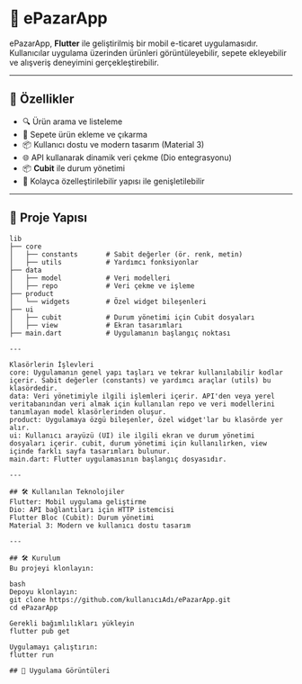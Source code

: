 # 📱 ePazarApp  

ePazarApp, **Flutter** ile geliştirilmiş bir mobil e-ticaret uygulamasıdır. Kullanıcılar uygulama üzerinden ürünleri görüntüleyebilir, sepete ekleyebilir ve alışveriş deneyimini gerçekleştirebilir.  

---

## 🚀 Özellikler

- 🔍 Ürün arama ve listeleme  
- 🛒 Sepete ürün ekleme ve çıkarma  
- 📦 Kullanıcı dostu ve modern tasarım (Material 3)  
- 🌐 API kullanarak dinamik veri çekme (Dio entegrasyonu)  
- 📦 **Cubit** ile durum yönetimi  
- 🌟 Kolayca özelleştirilebilir yapısı ile genişletilebilir  

---

## 📂 Proje Yapısı

```plaintext
lib
├── core
│   ├── constants       # Sabit değerler (ör. renk, metin)
│   ├── utils           # Yardımcı fonksiyonlar
├── data
│   ├── model           # Veri modelleri
│   ├── repo            # Veri çekme ve işleme
├── product
│   └── widgets         # Özel widget bileşenleri
├── ui
│   ├── cubit           # Durum yönetimi için Cubit dosyaları
│   ├── view            # Ekran tasarımları
├── main.dart           # Uygulamanın başlangıç noktası

---

Klasörlerin İşlevleri
core: Uygulamanın genel yapı taşları ve tekrar kullanılabilir kodlar içerir. Sabit değerler (constants) ve yardımcı araçlar (utils) bu klasördedir.
data: Veri yönetimiyle ilgili işlemleri içerir. API'den veya yerel veritabanından veri almak için kullanılan repo ve veri modellerini tanımlayan model klasörlerinden oluşur.
product: Uygulamaya özgü bileşenler, özel widget'lar bu klasörde yer alır.
ui: Kullanıcı arayüzü (UI) ile ilgili ekran ve durum yönetimi dosyaları içerir. cubit, durum yönetimi için kullanılırken, view içinde farklı sayfa tasarımları bulunur.
main.dart: Flutter uygulamasının başlangıç dosyasıdır.

---

## 🛠️ Kullanılan Teknolojiler
Flutter: Mobil uygulama geliştirme
Dio: API bağlantıları için HTTP istemcisi
Flutter Bloc (Cubit): Durum yönetimi
Material 3: Modern ve kullanıcı dostu tasarım

---

## 🛠️ Kurulum
Bu projeyi klonlayın:

bash
Depoyu klonlayın:
git clone https://github.com/kullanıcıAdı/ePazarApp.git
cd ePazarApp

Gerekli bağımlılıkları yükleyin
flutter pub get

Uygulamayı çalıştırın:
flutter run

## 🎥 Uygulama Görüntüleri
